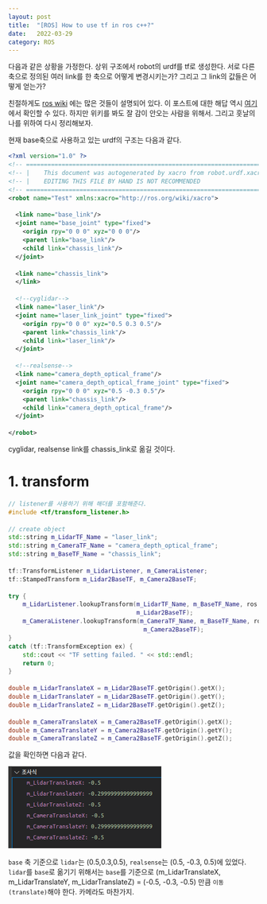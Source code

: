 ```yaml
---
layout: post
title:  "[ROS] How to use tf in ros c++?"
date:   2022-03-29
category: ROS
---
```


<p class="intro">다음과 같은 상황을 가정한다. 상위 구조에서 robot의 urdf를 tf로 생성한다. 서로 다른 축으로 정의된 여러 link를 한 축으로 어떻게 변경시키는가? 그리고 그 link의 값들은 어떻게 얻는가?</p>

친절하게도 [ros wiki](https://wiki.ros.org/) 에는 많은 것들이 설명되어 있다. 이 포스트에 대한 해답 역시 [여기](http://wiki.ros.org/tf/Tutorials/Writing%20a%20tf%20listener%20%28C%2B%2B%29) 에서 확인할 수 있다. 하지만 위키를 봐도 잘 감이 안오는 사람을 위해서. 그리고 훗날의 나를 위하여 다시 정리해보자.

현재 base축으로 사용하고 있는 urdf의 구조는 다음과 같다.

```xml
<?xml version="1.0" ?>
<!-- =================================================================================== -->
<!-- |    This document was autogenerated by xacro from robot.urdf.xacro               | -->
<!-- |    EDITING THIS FILE BY HAND IS NOT RECOMMENDED                                 | -->
<!-- =================================================================================== -->
<robot name="Test" xmlns:xacro="http://ros.org/wiki/xacro">

  <link name="base_link"/>
  <joint name="base_joint" type="fixed">
    <origin rpy="0 0 0" xyz="0 0 0"/>
    <parent link="base_link"/>
    <child link="chassis_link"/>
  </joint>

  <link name="chassis_link">
  </link>

  <!--cyglidar-->
  <link name="laser_link"/>
  <joint name="laser_link_joint" type="fixed">
    <origin rpy="0 0 0" xyz="0.5 0.3 0.5"/>
    <parent link="chassis_link"/>
    <child link="laser_link"/>
  </joint>

  <!--realsense-->
  <link name="camera_depth_optical_frame"/>
  <joint name="camera_depth_optical_frame_joint" type="fixed">
    <origin rpy="0 0 0" xyz="0.5 -0.3 0.5"/>
    <parent link="chassis_link"/>
    <child link="camera_depth_optical_frame"/>
  </joint>

</robot>
```

cyglidar, realsense link를 chassis_link로 옮길 것이다.

# 1. transform 
```cpp
// listener를 사용하기 위해 해더를 포함해준다.
#include <tf/transform_listener.h>

// create object
std::string m_LidarTF_Name = "laser_link";
std::string m_CameraTF_Name = "camera_depth_optical_frame";
std::string m_BaseTF_Name = "chassis_link";

tf::TransformListener m_LidarListener, m_CameraListener;
tf::StampedTransform m_Lidar2BaseTF, m_Camera2BaseTF;

try {
    m_LidarListener.lookupTransform(m_LidarTF_Name, m_BaseTF_Name, ros::Time(0),
                                    m_Lidar2BaseTF);
    m_CameraListener.lookupTransform(m_CameraTF_Name, m_BaseTF_Name, ros::Time(0),
                                      m_Camera2BaseTF);
}
catch (tf::TransformException ex) {
    std::cout << "TF setting failed. " << std::endl;
    return 0;
}

double m_LidarTranslateX = m_Lidar2BaseTF.getOrigin().getX();
double m_LidarTranslateY = m_Lidar2BaseTF.getOrigin().getY();
double m_LidarTranslateZ = m_Lidar2BaseTF.getOrigin().getZ();

double m_CameraTranslateX = m_Camera2BaseTF.getOrigin().getX();
double m_CameraTranslateY = m_Camera2BaseTF.getOrigin().getY();
double m_CameraTranslateZ = m_Camera2BaseTF.getOrigin().getZ();
```

값을 확인하면 다음과 같다.

<img src="/public/img/ros/ros-tf1.png" alt=""/> 

`base` 축 기준으로 `lidar`는 (0.5,0.3,0.5), `realsense`는 (0.5, -0.3, 0.5)에 있었다.
`lidar`를 `base`로 옮기기 위해서는 `base`를 기준으로 (m_LidarTranslateX, m_LidarTranslateY, m_LidarTranslateZ) = (-0.5, -0.3, -0.5) 만큼 `이동(translate)`해야 한다. 카메라도 마찬가지.